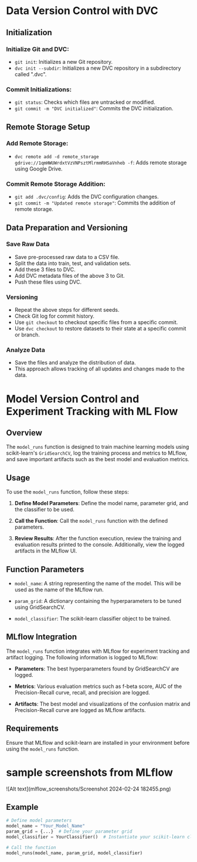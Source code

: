 # Data Version Control with DVC

## Initialization

### Initialize Git and DVC:

- `git init`: Initializes a new Git repository.
- `dvc init --subdir`: Initializes a new DVC repository in a subdirectory called ".dvc".

### Commit Initializations:

- `git status`: Checks which files are untracked or modified.
- `git commit -m "DVC initialized"`: Commits the DVC initialization.

## Remote Storage Setup

### Add Remote Storage:

- `dvc remote add -d remote_storage gdrive://1qmHWUWrdxtVzVNPsztMlrmmRHSaVnheb -f`: Adds remote storage using Google Drive.

### Commit Remote Storage Addition:

- `git add .dvc/config`: Adds the DVC configuration changes.
- `git commit -m "Updated remote storage"`: Commits the addition of remote storage.

## Data Preparation and Versioning

### Save Raw Data

- Save pre-processed raw data to a CSV file.
- Split the data into train, test, and validation sets.
- Add these 3 files to DVC.
- Add DVC metadata files of the above 3 to Git.
- Push these files using DVC.

### Versioning

- Repeat the above steps for different seeds.
- Check Git log for commit history.
- Use `git checkout` to checkout specific files from a specific commit.
- Use `dvc checkout` to restore datasets to their state at a specific commit or branch.

### Analyze Data

- Save the files and analyze the distribution of data.
- This approach allows tracking of all updates and changes made to the data.

# Model Version Control and Experiment Tracking with ML Flow

## Overview

The `model_runs` function is designed to train machine learning models using scikit-learn's `GridSearchCV`, log the training process and metrics to MLflow, and save important artifacts such as the best model and evaluation metrics.

## Usage

To use the `model_runs` function, follow these steps:

1. **Define Model Parameters**: Define the model name, parameter grid, and the classifier to be used.

2. **Call the Function**: Call the `model_runs` function with the defined parameters.

3. **Review Results**: After the function execution, review the training and evaluation results printed to the console. Additionally, view the logged artifacts in the MLflow UI.

## Function Parameters

- `model_name`: A string representing the name of the model. This will be used as the name of the MLflow run.
  
- `param_grid`: A dictionary containing the hyperparameters to be tuned using GridSearchCV.

- `model_classifier`: The scikit-learn classifier object to be trained.

## MLflow Integration

The `model_runs` function integrates with MLflow for experiment tracking and artifact logging. The following information is logged to MLflow:

- **Parameters**: The best hyperparameters found by GridSearchCV are logged.
  
- **Metrics**: Various evaluation metrics such as f-beta score, AUC of the Precision-Recall curve, recall, and precision are logged.

- **Artifacts**: The best model and visualizations of the confusion matrix and Precision-Recall curve are logged as MLflow artifacts.

## Requirements

Ensure that MLflow and scikit-learn are installed in your environment before using the `model_runs` function.

# sample screenshots from MLflow

![Alt text](mlflow_screenshots/Screenshot 2024-02-24 182455.png)

## Example

```python
# Define model parameters
model_name = "Your_Model_Name"
param_grid = {...}  # Define your parameter grid
model_classifier = YourClassifier()  # Instantiate your scikit-learn classifier

# Call the function
model_runs(model_name, param_grid, model_classifier)


